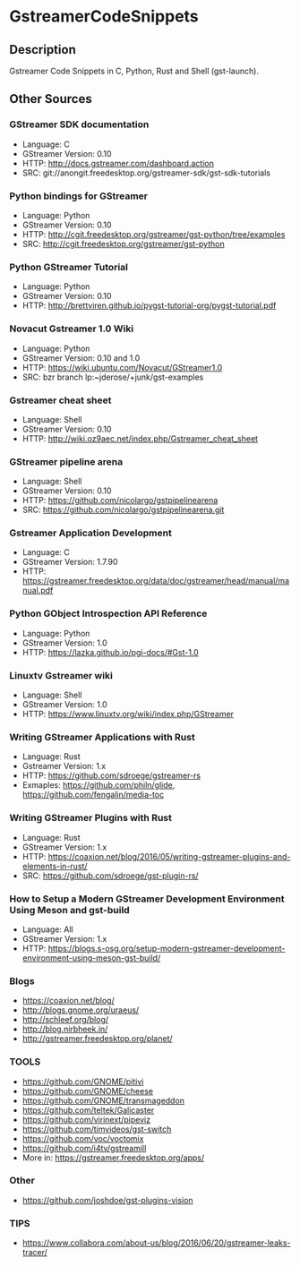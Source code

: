 GstreamerCodeSnippets
=====================

Description
-----------------

Gstreamer Code Snippets in C, Python, Rust and Shell (gst-launch).


Other Sources
------------------
### GStreamer SDK documentation

* Language: C
* GStreamer Version: 0.10
* HTTP: http://docs.gstreamer.com/dashboard.action
* SRC: git://anongit.freedesktop.org/gstreamer-sdk/gst-sdk-tutorials

### Python bindings for GStreamer

* Language: Python
* GStreamer Version: 0.10
* HTTP: http://cgit.freedesktop.org/gstreamer/gst-python/tree/examples
* SRC: http://cgit.freedesktop.org/gstreamer/gst-python

### Python GStreamer Tutorial

* Language: Python
* GStreamer Version: 0.10
* HTTP: http://brettviren.github.io/pygst-tutorial-org/pygst-tutorial.pdf

### Novacut Gstreamer 1.0 Wiki

* Language: Python
* GStreamer Version: 0.10 and 1.0
* HTTP: https://wiki.ubuntu.com/Novacut/GStreamer1.0
* SRC: bzr branch lp:~jderose/+junk/gst-examples

### Gstreamer cheat sheet

* Language: Shell
* GStreamer Version: 0.10
* HTTP: http://wiki.oz9aec.net/index.php/Gstreamer_cheat_sheet

### GStreamer pipeline arena

* Language: Shell
* GStreamer Version: 0.10
* HTTP: https://github.com/nicolargo/gstpipelinearena
* SRC: https://github.com/nicolargo/gstpipelinearena.git

### Gstreamer Application Development

* Language: C
* GStreamer Version: 1.7.90
* HTTP: https://gstreamer.freedesktop.org/data/doc/gstreamer/head/manual/manual.pdf

### Python GObject Introspection API Reference

* Language: Python
* GStreamer Version: 1.0
* HTTP: https://lazka.github.io/pgi-docs/#Gst-1.0

### Linuxtv Gstreamer wiki

* Language: Shell
* GStreamer Version: 1.0
* HTTP: https://www.linuxtv.org/wiki/index.php/GStreamer

### Writing GStreamer Applications with Rust

* Language: Rust
* Gstreamer Version: 1.x
* HTTP: https://github.com/sdroege/gstreamer-rs
* Exmaples: https://github.com/philn/glide, https://github.com/fengalin/media-toc

### Writing GStreamer Plugins with Rust

* Language: Rust
* GStreamer Version: 1.x
* HTTP: https://coaxion.net/blog/2016/05/writing-gstreamer-plugins-and-elements-in-rust/
* SRC: https://github.com/sdroege/gst-plugin-rs/

### How to Setup a Modern GStreamer Development Environment Using Meson and gst-build

* Language: All
* GStreamer Version: 1.x
* HTTP: https://blogs.s-osg.org/setup-modern-gstreamer-development-environment-using-meson-gst-build/

### Blogs

* https://coaxion.net/blog/
* http://blogs.gnome.org/uraeus/
* http://schleef.org/blog/
* http://blog.nirbheek.in/
* http://gstreamer.freedesktop.org/planet/

### TOOLS

* https://github.com/GNOME/pitivi
* https://github.com/GNOME/cheese
* https://github.com/GNOME/transmageddon
* https://github.com/teltek/Galicaster
* https://github.com/virinext/pipeviz
* https://github.com/timvideos/gst-switch
* https://github.com/voc/voctomix
* https://github.com/i4tv/gstreamill
* More in: https://gstreamer.freedesktop.org/apps/

### Other

* https://github.com/joshdoe/gst-plugins-vision

### TIPS

* https://www.collabora.com/about-us/blog/2016/06/20/gstreamer-leaks-tracer/
